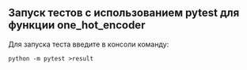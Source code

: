 ## Запуск тестов с использованием pytest для функции one_hot_encoder


Для запуска теста введите в консоли команду:

```
python -m pytest >result
```